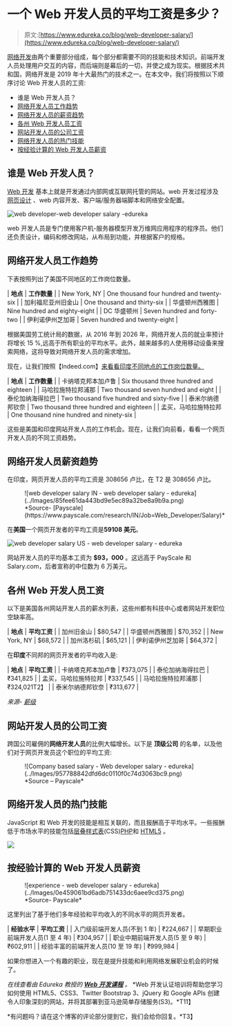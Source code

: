 # 一个 Web 开发人员的平均工资是多少？

> 原文:[https://www.edureka.co/blog/web-developer-salary/](https://www.edureka.co/blog/web-developer-salary/)

[网络开发](https://www.edureka.co/masters-program/full-stack-developer-training)由两个重要部分组成，每个部分都需要不同的技能和技术知识。前端开发人员处理用户交互的内容，而后端则是幕后的一切，并使之成为现实。根据技术共和国，网络开发是 2019 年十大最热门的技术之一。在本文中，我们将按照以下顺序讨论 Web 开发人员的工资:

*   谁是 Web 开发人员？
*   [网络开发人员工作趋势](#job)
*   [网络开发人员的薪资趋势](#salary)
*   [各州 Web 开发人员工资](#state)
*   [网站开发人员的公司工资](#company)
*   [网络开发人员的热门技能](#skills)
*   [按经验计算的 Web 开发人员薪资](#experience)

## 谁是 Web 开发人员？

[Web 开发](https://www.edureka.co/blog/videos/web-development-with-html5-css3-javascript/) 基本上就是开发通过内部网或互联网托管的网站。web 开发过程涉及 [网页设计](https://www.edureka.co/blog/videos/trendy-web-designs-using-html5/) 、web 内容开发、客户端/服务器端脚本和网络安全配置。

![web developer-web developer salary -edureka](../Images/0a3d9bf776b98ef489c8045e36194b87.png)

web 开发人员是专门使用客户机-服务器模型开发万维网应用程序的程序员。他们还负责设计，编码和修改网站，从布局到功能，并根据客户的规格。

## **网络开发人员工作趋势**

下表按照列出了美国不同地区的工作岗位数量。

| **地点** | **工作数量** |
| New York, NY | One thousand four hundred and twenty-six |
| 加利福尼亚州旧金山 | One thousand and thirty-six |
| 华盛顿州西雅图 | Nine hundred and eighty-eight |
| DC 华盛顿州 | Seven hundred and forty-two |
| 伊利诺伊州芝加哥 | Seven hundred and twenty-eight |

根据美国劳工统计局的数据，从 2016 年到 2026 年，网络开发人员的就业率预计将增长 15 %,远高于所有职业的平均水平。此外，越来越多的人使用移动设备来搜索网络，这将导致对网络开发人员的需求增加。

现在，让我们按照【Indeed.com】[来看看印度不同地点的工作岗位数量。](https://www.indeed.com/q-Data-Analyst-jobs.html)

| **地点** | **工作数量** |
| 卡纳塔克邦本加卢鲁 | Six thousand three hundred and eighteen |
| 马哈拉施特拉邦浦那 | Two thousand seven hundred and eight |
| 泰伦加纳海得拉巴 | Two thousand five hundred and sixty-five |
| 泰米尔纳德邦钦奈 | Two thousand three hundred and eighteen |
| 孟买，马哈拉施特拉邦 | One thousand nine hundred and ninety-six |

这些是美国和印度网站开发人员的工作机会。现在，让我们向前看，看看一个网页开发人员的不同工资趋势。

## **网络开发人员薪资趋势**

在印度，网页开发人员的平均工资是 308656 卢比，在 T2 是 308656 卢比。

<figure id="attachment_116195" aria-describedby="caption-attachment-116195" style="width: 528px" class="wp-caption aligncenter">![web developer salary IN - web developer salary - edureka](../Images/85fee61da443bd9e5ec89a32be8a9b9a.png)

<figcaption id="caption-attachment-116195" class="wp-caption-text">*Source- [Payscale](https://www.payscale.com/research/IN/Job=Web_Developer/Salary)*</figcaption>

</figure>

在**美国**一个网页开发者的平均工资是**59108 美元**。

![web developer salary US - web developer salary - edureka](../Images/dc09e62c98edc6aa6c0f050a840cd97e.png)

网站开发人员的平均基本工资为 **$93，000** 。这远高于 PayScale 和 Salary.com，后者宣称的中位数为 6 万美元。

## **各州 Web 开发人员工资**

以下是美国各州网站开发人员的薪水列表，这些州都有科技中心或者网站开发职位空缺率高。

| **地点** | **平均工资** |
| 加州旧金山 | $80,547 |
| 华盛顿州西雅图 | $70,352 |
| New York, NY | $68,572 |
| 加州洛杉矶 | $65,121 |
| 伊利诺伊州芝加哥 | $64,372 |

在**印度**不同邦的网页开发者的平均收入是:

| **地点** | **平均工资** |
| 卡纳塔克邦本加卢鲁 | ₹373,075 |
| 泰伦加纳海得拉巴 | ₹341,825 |
| 孟买，马哈拉施特拉邦 | ₹337,545 |
| 马哈拉施特拉邦浦那 | ₹324,021T2】 |
| 泰米尔纳德邦钦奈 | ₹313,677 |

*来源- [薪级](https://www.payscale.com/research/IN/Job=Web_Developer/Salary)*

## **网站开发人员的公司工资**

跨国公司雇佣的**网络开发人员**的比例大幅增长。以下是 **顶级公司** 的名单，以及他们对于网页开发员这个职位的平均工资:

<figure id="attachment_116223" aria-describedby="caption-attachment-116223" style="width: 528px" class="wp-caption aligncenter">![Company based salary - Web developer salary - edureka](../Images/957788842dfd6dc0110f0c74d3063bc9.png)

<figcaption id="caption-attachment-116223" class="wp-caption-text">*Source – Payscale*</figcaption>

</figure>

## **网络开发人员的热门技能**

JavaScript 和 Web 开发的技能是相互关联的，而且报酬高于平均水平。一些报酬低于市场水平的技能包括[层叠样式表](https://www.edureka.co/blog/what-is-css/)(CSS)[PHP](https://www.edureka.co/blog/php-tutorial-for-beginners/)和 [HTML5](https://www.edureka.co/blog/html-vs-html5/) 。

![](../Images/a7cf4efef79a350e89f35aa53f339320.png)

## **按经验计算的 Web 开发人员薪资**

<figure id="attachment_116228" aria-describedby="caption-attachment-116228" style="width: 528px" class="wp-caption aligncenter">![experience - web developer salary - edureka](../Images/0e459061bd6adb751433dc6aee9cd375.png)

<figcaption id="caption-attachment-116228" class="wp-caption-text">*Source- Payscale*</figcaption>

</figure>

这里列出了基于他们多年经验和平均收入的不同水平的网页开发者。

| **经验水平** | **平均工资** |
| 入门级前端开发人员(不到 1 年) | ₹224,667 |
| 早期职业前端开发人员(1 至 4 年) | ₹304,957 |
| 职业中期前端开发人员(5 至 9 年) | ₹602,911 |
| 经验丰富的前端开发人员(10 至 19 年) | ₹999,984 |

如果你想进入一个有趣的职业，现在是提升技能和利用网络发展职业机会的时候了。

*在线查看由 Edureka 教授的 **[Web 开发课程](https://www.edureka.co/complete-web-developer)** 。* *Web 开发认证培训将帮助您学习如何使用 HTML5、CSS3、Twitter Bootstrap 3、jQuery 和 Google APIs 创建令人印象深刻的网站，并将其部署到亚马逊简单存储服务(S3)。*T11】

*有问题吗？请在这个博客的评论部分提到它，我们会给你回复。*T3】